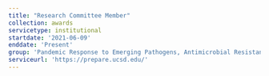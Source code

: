 ```yaml
---
title: "Research Committee Member"
collection: awards
servicetype: institutional
startdate: '2021-06-09'
enddate: 'Present'
group: 'Pandemic Response to Emerging Pathogens, Antimicrobial Resistance and Equity (PREPARE) Institute, UC San Diego'
serviceurl: 'https://prepare.ucsd.edu/'
---
```

